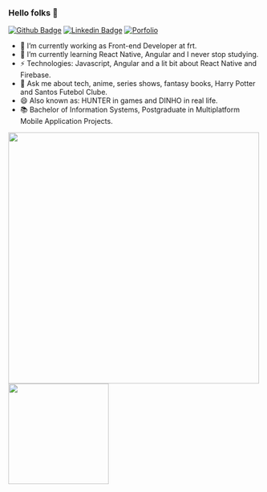 ### Hello folks 👋

[![Github Badge](https://img.shields.io/badge/-Github-000?style=for-the-badge&logo=Github&logoColor=white&link=https://github.com/edsoncamargo/)](https://github.com/edsoncamargo/)
[![Linkedin Badge](https://img.shields.io/badge/-LinkedIn-blue?style=for-the-badge&logo=Linkedin&logoColor=white&link=https://www.linkedin.com/in/edsoncmenezes/)](https://www.linkedin.com/in/edsoncmenezes/)
[![Porfolio](https://img.shields.io/website?label=dev&style=for-the-badge&up_color=c62338&up_message=Portfolio&url=https%3A%2F%2Fedsoncamargo.dev%2F%23%2F&link=https:https://edsoncamargo.dev/#/)](https://edsoncamargo.dev/#/)

- 🔭 I’m currently working as Front-end Developer at frt.
- 🌱 I’m currently learning React Native, Angular and I never stop studying.
- ⚡ Technologies: Javascript, Angular and a lit bit about React Native and Firebase.
- 💬 Ask me about tech, anime, series shows, fantasy books, Harry Potter and Santos Futebol Clube.
- 😄 Also known as: HUNTER in games and DINHO in real life.
- 📚 Bachelor of Information Systems, Postgraduate in Multiplatform Mobile Application Projects.

<a href="https://github.com/anuraghazra/github-readme-stats">
  <img width=500 align="center" src="https://github-readme-stats.vercel.app/api/wakatime?username=edsoncamargo&theme=github_dark&show_icons=true&card_width=320" />
</a>
<a href="https://github.com/anuraghazra/convoychat">
 <img height=200 align="center" src="https://github-readme-stats.vercel.app/api/top-langs?username=anuraghazra&layout=compact&langs_count=8&card_width=320&theme=github_dark" />
</a>
